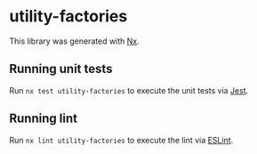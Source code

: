 # utility-factories

This library was generated with [Nx](https://nx.dev).

## Running unit tests

Run `nx test utility-factories` to execute the unit tests via [Jest](https://jestjs.io).

## Running lint

Run `nx lint utility-factories` to execute the lint via [ESLint](https://eslint.org/).
